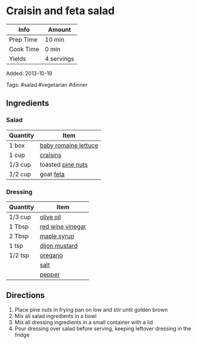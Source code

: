 # Craisin and feta salad

| Info      | Amount     |
| --------- | ---------- |
| Prep Time | 10 min     |
| Cook Time | 0 min      |
| Yields    | 4 servings |

Added: 2013-10-19

Tags: #salad #vegetarian #dinner

## Ingredients

### Salad

| Quantity | Item                                                               |
| -------- | ------------------------------------------------------------------ |
| 1 box    | [baby romaine lettuce](../Ingredients/baby%20romaine%20lettuce.md) |
| 1 cup    | [craisins](../Ingredients/craisins.md)                             |
| 1/3 cup  | toasted [pine nuts](../Ingredients/pine-nuts.md)                   |
| 1/2 cup  | goat [feta](../Ingredients/feta.md)                                |

### Dressing

| Quantity | Item                                                       |
| -------- | ---------------------------------------------------------- |
| 1/3 cup  | [olive oil](../Ingredients/olive%20oil.md)                 |
| 1 Tbsp   | [red wine vinegar](../Ingredients/red%20wine%20vinegar.md) |
| 2 Tbsp   | [maple syrup](../Ingredients/maple%20syrup.md)             |
| 1 tsp    | [dijon mustard](../Ingredients/dijon%20mustard.md)         |
| 1/2 tsp  | [oregano](../Ingredients/oregano.md)                       |
|          | [salt](../Ingredients/salt.md)                             |
|          | [pepper](../Ingredients/pepper.md)                         |

## Directions

1. Place pine nuts in frying pan on low and stir until golden brown
2. Mix all salad ingredients in a bowl
3. Mix all dressing ingredients in a small container with a lid
4. Pour dressing over salad before serving, keeping leftover dressing in the fridge

